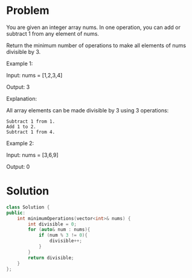 # Problem
You are given an integer array nums. In one operation, you can add or subtract 1 from any element of nums.

Return the minimum number of operations to make all elements of nums divisible by 3.

 

Example 1:

Input: nums = [1,2,3,4]

Output: 3

Explanation:

All array elements can be made divisible by 3 using 3 operations:

    Subtract 1 from 1.
    Add 1 to 2.
    Subtract 1 from 4.

Example 2:

Input: nums = [3,6,9]

Output: 0

# Solution
```cpp
class Solution {
public:
    int minimumOperations(vector<int>& nums) {
        int divisible = 0;
        for (auto& num : nums){
            if (num % 3 != 0){
                divisible++;
            }
        }
        return divisible;
    }
};
```
